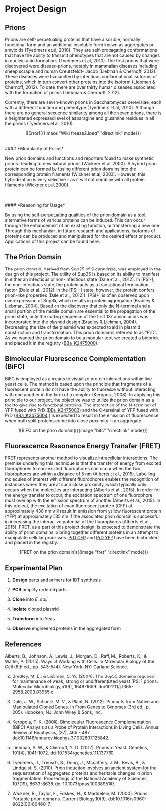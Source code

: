 
# Project Design

## Prions

Prions are self-perpetuating proteins that have a soluble, normally functional form and an additional insoluble form known as aggregates or amyloids (Tyedmers et.al, 2010). They are self-propagating conformations that have the ability to transmit phenotypes that are not caused by changes in nucleic acid formations (Tyedmers et.al, 2010). The first prions that were discovered were disease-prions, notably in mammalian diseases including sheep scrapie and human Creutzfeldt- Jacob (Liebman & Chernoff, 2012). These diseases were transmitted by infectious conformational isoforms of proteins, which in turn convert other proteins into the isoform (Liebman & Chernoff, 2012). To date, there are over thirty human diseases associated with the formation of prions (Liebman & Chernoff, 2012).

Currently, there are seven-known prions in Saccharomyces cerevisiae, each with a different function and phenotype (Tyedmers et.al, 2010). Although there are no general sequence similarity among all the seven prions, there is a heightened expressed level of asparagine and glutamine residues in all the prions (Tyedmers et.al, 2010).

<center>
![Error]({{image "Wiki freeze2.jpeg" "directlink" mode}})
</center>

<br>
<br>
#### *Modularity of Prions*
<br>

New prion domains and functions and reporters found to make synthetic prions- leading to new natural prions (Wickner et.al, 2000). A hybrid prion protein can be formed by fusing different prion domains into the corresponding protein filaments (Wickner et.al, 2000). However, this hybridization is very selective - as it will not combine with all protein filaments (Wickner et.al, 2000).

<br>
<br>
#### *Reasoning for Usage*
<br>

By using the self-perpetuating qualities of the prion domain as a tool, alternative forms of various proteins can be induced. This can occur through the enhancement of an existing function, or transferring a new one. Through this mechanism, in future research and applications, isoforms of proteins can be produced and manipulated for the desired effect or product. Applications of this project can be found here.

## The Prion Domain

The prion domain, derived from Sup35 of *S.cerevisiae*, was employed in the design of this project. The utility of Sup35 is based on its ability to manifest in either an infectious or non-infectious state (Dale et al., 2012). In [PSI-], the non-infectious state, the protein acts as a translational termination factor (Dale et al., 2012). In the [PSI+] state, however, the protein confers prion-like properties (Dale et al., 2012)). [PSI+] is often observed upon overexpression of Sup35, which results in protein aggregation (Bradley & Liebman, 2004). Based on the discovery that only the N-terminal and a small portion of the middle domain are essential to the propagation of the prion state, only the coding sequence of the first 137 amino acids was incorporated into the plasmid design (Bradley & Liebman, 2004). Decreasing the size of the plasmid was expected to aid in plasmid construction and transformation. This prion domain is referred to as “PrD”. As we wanted the prion domain to be a modular tool, we created a biobrick and placed it in the registry ([BBa_K2475000](http://parts.igem.org/Part:BBa_K2475000)).

## Bimolecular Fluorescence Complementation (BiFC)

BiFC is employed as a means to visualize protein interactions within live yeast cells. The method is based upon the principle that fragments of a fluorescent protein do not have the ability to fluoresce without interacting with one another in the form of a complex (Kerppola, 2008). In applying this principle to our project, the objective was to utilize the prion domain as a tool to give rise to functional proteins. The interaction of the N-terminal of YFP fused with PrD ([BBa_K2475003](http://parts.igem.org/Part:BBa_K2475003)) and the C-terminal of YFP fused with PrD ([BBa_K2475004](http://parts.igem.org/Part:BBa_K2475004) ) is expected to result in the emission of fluorescence when both split proteins come into close proximity in an aggregate.

<center>
![BiFC on the prion domain]({{image "bifc" "directlink" mode}})
</center>

## Fluorescence Resonance Energy Transfer (FRET)

FRET represents another method to visualize intracellular interactions. The premise underlying this technique is that the transfer of energy from excited fluorophores to non-excited fluorophores can occur when the two fluorophores are within a distance of 5 nm (Alberts et al., 2015). Labelling molecules of interest with different fluorophores enables the recognition of instances when they are at such close proximity, which typically only occurs when the molecules are interacting (Alberts et al., 2015). In order for the energy transfer to occur, the excitation spectrum of one fluorophore must overlap with the emission spectrum of another (Alberts et al., 2015). In this project, the excitation of cyan fluorescent protein (CFP) at approximately 430 nm will result in emission from yellow fluorescent protein (YFP) at approximately 535 nm if the associated prion domain is successful in increasing the interactive potential of the fluorophores (Alberts et al., 2015). FRET, as a part of this project design, is expected to demonstrate the ability of prion domains to bring together different proteins in an attempt to manipulate cellular processes. [PrD CFP](http://parts.igem.org/Part:BBa_K2475001) and [PrD YFP]( http://parts.igem.org/Part:BBa_K2475002 ) have been biobricked and placed in the registry.

<center>
![FRET on the prion domain]({{image "fret" "directlink" mode}})
</center>

## Experimental Plan


1. **Design** parts and primers for IDT synthesis

2. **PCR** amplify ordered parts

3. **Clone** into *E. coli*

4. **Isolate** cloned plasmid

5. **Transform** into Yeast

6. **Observe** engineered proteins in the aggregated form



## References

Alberts, B., Johnson, A., Lewis, J., Morgan, D., Raff, M., Roberts, K., & Walter, P. (2015). Ways of Working with Cells. In Molecular Biology of the Cell (6th ed., pp. 543-544). New York, NY: Garland Science.

2. Bradley, M. E., & Liebman, S. W. (2004). The Sup35 domains required for maintenance of weak, strong or undifferentiated yeast [PSI ] prions. Molecular Microbiology,51(6), 1649-1659. doi:10.1111/j.1365-
2958.2003.03955.x

3. Dale, J. W., Schantz, M. V., & Plant, N. (2012). Products from Native and Manipulated Cloned Genes. In From Genes to Genomes (3rd ed., p. 205). Hoboken, NJ: John Wiley & Sons, Inc.

4. Kerppola, T. K. (2008). Bimolecular Fluorescence Complementation (BiFC) Analysis as a Probe of Protein Interactions in Living Cells. Annual Review of Biophysics, (37), 465 - 487. doi:10.1146/annurev.biophys.37.032807.125842.

5. Liebman, S. W., & Chernoff, Y. O. (2012). Prions in Yeast. Genetics, 191(4), 1041-1072. doi:10.1534/genetics.111.137760

6. Tyedmers, J., Treusch, S., Dong, J., Mccaffery, J. M., Bevis, B., & Lindquist, S. (2010). Prion induction involves an ancient system for the sequestration of aggregated proteins and heritable changes in prion fragmentation. Proceedings of the National Academy of Sciences, 107(19), 8633-8638. doi:10.1073/pnas.1003895107.

7. Wickner, R., Taylor, K., Edskes, H., & Maddelein, M. (2000). Prions: Portable prion domains. Current Biology,10(9). doi:10.1016/s0960-9822(00)00460-7.
